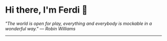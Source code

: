 <h1>Hi there, I'm Ferdi 👋</h1>

<p><em>
  "The world is open for play, everything and everybody is mockable in a wonderful way." — Robin Williams
</em></p>

---
